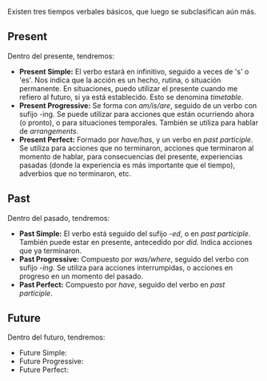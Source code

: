 Existen tres tiempos verbales básicos, que luego se subclasifican aún más.

## Present

Dentro del presente, tendremos:

- **Present Simple:** El verbo estará en infinitivo, seguido a veces de 's' o 'es'. Nos indica que la acción es un hecho, rutina, o situación permanente. En situaciones, puedo utilizar el presente cuando me refiero al futuro, si ya está establecido. Esto se denomina *timetable*.
- **Present Progressive:** Se forma con *am/is/are*, seguido de un verbo con sufijo -ing. Se puede utilizar para acciones que están ocurriendo ahora (o pronto), o para situaciones temporales. También se utiliza para hablar de *arrangements*.
- **Present Perfect:** Formado por *have/has*, y un verbo en *past participle*. Se utiliza para acciones que no terminaron, acciones que terminaron al momento de hablar, para consecuencias del presente, experiencias pasadas (donde la experiencia es más importante que el tiempo), adverbios que no terminaron, etc.

## Past

Dentro del pasado, tendremos:

- **Past Simple:** El verbo está seguido del sufijo *-ed*, o en *past participle*. También puede estar en presente, antecedido por *did*. Indica acciones que ya terminaron.
- **Past Progressive:** Compuesto por *was/where*, seguido del verbo con sufijo *-ing*. Se utiliza para acciones interrumpidas, o acciones en progreso en un momento del pasado.
- **Past Perfect:** Compuesto por *have*, seguido del verbo en *past participle*.

## Future

Dentro del futuro, tendremos:

- Future Simple:
- Future Progressive:
- Future Perfect:

